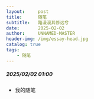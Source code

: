 ```yaml
---
layout:     post
title:      随笔
subtitle:   路漫漫其修远兮
date:       2025-02-02
author:     UNNAMED-MASTER
header-img: /img/essay-head.jpg
catalog: true
tags:
    - 随笔
---
```

##### 2025/02/02 01:00
- 我的随笔






